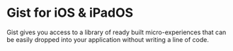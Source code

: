 # Gist for iOS & iPadOS
Gist gives you access to a library of ready built micro-experiences that can be easily dropped into your application without writing a line of code.